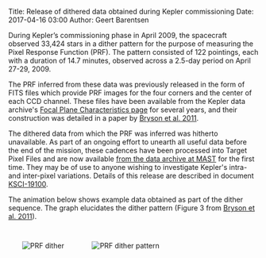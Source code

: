 Title: Release of dithered data obtained during Kepler commissioning
Date: 2017-04-16 03:00
Author: Geert Barentsen

During Kepler’s commissioning phase in April 2009,
the spacecraft observed 33,424 stars in a dither pattern
for the purpose of measuring the Pixel Response Function (PRF).
The pattern consisted of 122 pointings, each with a
duration of 14.7 minutes,
observed across a 2.5-day period on April 27-29, 2009.

The PRF inferred from these data was previously released
in the form of FITS files which provide PRF images
for the four corners and the center of each CCD channel.
These files have been available from the Kepler data archive's
[Focal Plane Characteristics page](https://archive.stsci.edu/kepler/fpc.html) for several years, and their construction was detailed in a paper by [Bryson et al. 2011](http://adsabs.harvard.edu/abs/2010ApJ...713L..97B).

The dithered data from which the PRF was inferred was hitherto unavailable.
As part of an ongoing effort to unearth all useful data
before the end of the mission,
these cadences have been processed into Target Pixel Files
and are now available [from the data archive at MAST](https://archive.stsci.edu/missions/kepler/commissioning_prfs/) for the first time.
They may be of use to anyone wishing to investigate Kepler's intra- and
inter-pixel variations.
Details of this release are described in document [KSCI-19100](https://archive.stsci.edu/kepler/manuals/KSCI-19100-001.pdf).


The animation below shows example data obtained as part of the dither sequence.
The graph elucidates the dither pattern (Figure 3 from [Bryson et al. 2011](http://adsabs.harvard.edu/abs/2010ApJ...713L..97B)).


<a href="/images/news/kepler-prf-dither-example.gif">
<img class="img-responsive" src="/images/news/kepler-prf-dither-example.gif" alt="PRF dither" style="max-width:350px; float: left; padding:2em;"></a>

<a href="/images/news/kepler-prf-dither-pattern.png">
<img class="img-responsive" src="/images/news/kepler-prf-dither-pattern.png" alt="PRF dither pattern" style="max-width:500px; float: left; padding:2em;"></a>
